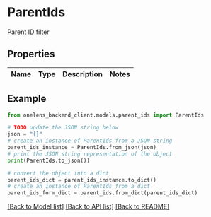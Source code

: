 # ParentIds

Parent ID filter

## Properties

Name | Type | Description | Notes
------------ | ------------- | ------------- | -------------

## Example

```python
from onelens_backend_client.models.parent_ids import ParentIds

# TODO update the JSON string below
json = "{}"
# create an instance of ParentIds from a JSON string
parent_ids_instance = ParentIds.from_json(json)
# print the JSON string representation of the object
print(ParentIds.to_json())

# convert the object into a dict
parent_ids_dict = parent_ids_instance.to_dict()
# create an instance of ParentIds from a dict
parent_ids_form_dict = parent_ids.from_dict(parent_ids_dict)
```
[[Back to Model list]](../README.md#documentation-for-models) [[Back to API list]](../README.md#documentation-for-api-endpoints) [[Back to README]](../README.md)



